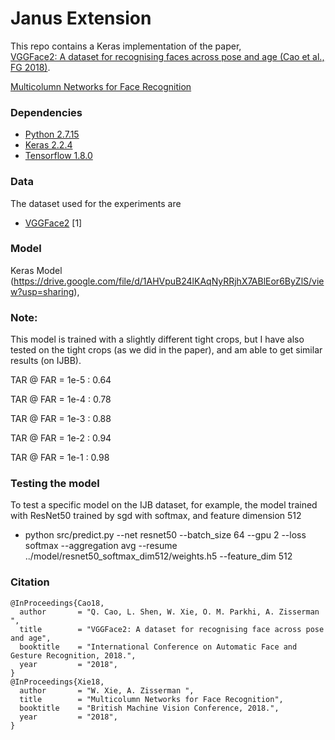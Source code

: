 # Janus Extension #

This repo contains a Keras implementation of the paper,     
[VGGFace2: A dataset for recognising faces across pose and age (Cao et al., FG 2018)](https://arxiv.org/abs/1710.08092).

[Multicolumn Networks for Face Recognition](https://arxiv.org/abs/1807.09192)

### Dependencies
- [Python 2.7.15](https://www.continuum.io/downloads)
- [Keras 2.2.4](https://keras.io/)
- [Tensorflow 1.8.0](https://www.tensorflow.org/)

### Data
The dataset used for the experiments are

- [VGGFace2](http://www.robots.ox.ac.uk/~vgg/data/vgg_face2/) [1]

### Model

Keras Model (https://drive.google.com/file/d/1AHVpuB24lKAqNyRRjhX7ABlEor6ByZlS/view?usp=sharing),

### Note:
This model is trained with a slightly different tight crops, but I have also tested on the tight crops (as we did in the paper), and am able to get similar results (on IJBB).

TAR @ FAR = 1e-5 : 0.64 

TAR @ FAR = 1e-4 : 0.78 

TAR @ FAR = 1e-3 : 0.88 

TAR @ FAR = 1e-2 : 0.94 

TAR @ FAR = 1e-1 : 0.98

### Testing the model
To test a specific model on the IJB dataset, 
for example, the model trained with ResNet50 trained by sgd with softmax, and feature dimension 512

- python src/predict.py --net resnet50 --batch_size 64 --gpu 2 --loss softmax --aggregation avg --resume ../model/resnet50_softmax_dim512/weights.h5 --feature_dim 512

### Citation
```
@InProceedings{Cao18,
  author       = "Q. Cao, L. Shen, W. Xie, O. M. Parkhi, A. Zisserman ",
  title        = "VGGFace2: A dataset for recognising face across pose and age",
  booktitle    = "International Conference on Automatic Face and Gesture Recognition, 2018.",
  year         = "2018",
}
@InProceedings{Xie18,
  author       = "W. Xie, A. Zisserman ",
  title        = "Multicolumn Networks for Face Recognition",
  booktitle    = "British Machine Vision Conference, 2018.",
  year         = "2018",
}
```

